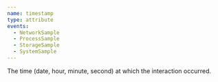 ```yaml
---
name: timestamp
type: attribute
events:
  - NetworkSample
  - ProcessSample
  - StorageSample
  - SystemSample
---
```


The time (date, hour, minute, second) at which the interaction occurred.